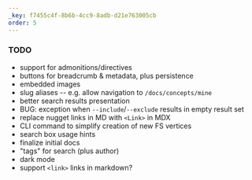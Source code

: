 ```yaml
---
_key: f7455c4f-8b6b-4cc9-8adb-d21e763005cb
order: 5
---
```


### TODO

* support for admonitions/directives
* buttons for breadcrumb & metadata, plus persistence
* embedded images
* slug aliases -- e.g. allow navigation to `/docs/concepts/mine`
* better search results presentation
* BUG: exception when `--include`/`--exclude` results in empty result set
* replace nugget links in MD with `<Link>` in MDX
* CLI command to simplify creation of new FS vertices
* search box usage hints
* finalize initial docs
* "tags" for search (plus author)
* dark mode
* support `<link>` links in markdown?

